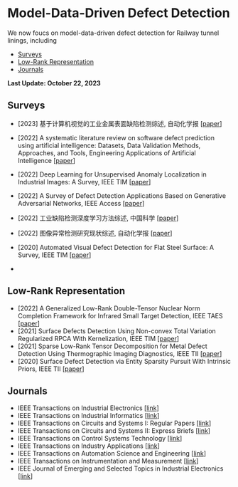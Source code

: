 # Model-Data-Driven Defect Detection

We now foucs on model-data-driven defect detection for Railway tunnel linings, including 
  - [Surveys](#Surveys)
  - [Low-Rank Representation](#Low-Rank_Representation)
  - [Journals](#Journals)

<strong> Last Update: October 22, 2023 </strong>


<a name="Surveys" />

## Surveys
- [2023] 基于计算机视觉的工业金属表面缺陷检测综述, 自动化学报 [[paper](http://www.aas.net.cn/cn/article/doi/10.16383/j.aas.c230039?viewType=HTML)]
- [2022] A systematic literature review on software defect prediction using artificial intelligence: Datasets, Data Validation Methods, Approaches, and Tools, Engineering Applications of Artificial Intelligence [[paper](https://www.sciencedirect.com/science/article/pii/S0952197622000616)]
- [2022] Deep Learning for Unsupervised Anomaly Localization in Industrial Images: A Survey, IEEE TIM [[paper](https://ieeexplore.ieee.org/abstract/document/9849507)]
- [2022] A Survey of Defect Detection Applications Based on Generative Adversarial Networks, IEEE Access [[paper](https://ieeexplore.ieee.org/abstract/document/9930483)]
- [2022] 工业缺陷检测深度学习方法综述, 中国科学 [[paper](http://scis.scichina.com/cn/2022/SSI-2021-0336.pdf)]
- [2022] 图像异常检测研究现状综述, 自动化学报 [[paper](http://www.aas.net.cn/cn/article/doi/10.16383/j.aas.c200956)]
- [2020] Automated Visual Defect Detection for Flat Steel Surface: A Survey, IEEE TIM [[paper](https://ieeexplore.ieee.org/abstract/document/8948233)]



- 
<a name="Low-Rank_Representation" />

## Low-Rank Representation
- [2022] A Generalized Low-Rank Double-Tensor Nuclear Norm Completion Framework for Infrared Small Target Detection, IEEE TAES [[paper](https://ieeexplore.ieee.org/abstract/document/9699018)]
- [2021] Surface Defects Detection Using Non-convex Total Variation Regularized RPCA With Kernelization, IEEE TIM [[paper](https://ieeexplore.ieee.org/abstract/document/9346005)]
- [2021] Sparse Low-Rank Tensor Decomposition for Metal Defect Detection Using Thermographic Imaging Diagnostics, IEEE TII [[paper](https://ieeexplore.ieee.org/abstract/document/9091912)]
- [2020] Surface Defect Detection via Entity Sparsity Pursuit With Intrinsic Priors, IEEE TII [[paper](https://ieeexplore.ieee.org/abstract/document/8717723)]

<a name="Journals " />

## Journals
- IEEE Transactions on Industrial Electronics [[link](https://ieeexplore.ieee.org/xpl/RecentIssue.jsp?punumber=41)] 
- IEEE Transactions on Industrial Informatics [[link](https://ieeexplore.ieee.org/xpl/RecentIssue.jsp?punumber=9424)] 
- IEEE Transactions on Circuits and Systems I: Regular Papers  [[link](https://ieeexplore.ieee.org/xpl/RecentIssue.jsp?punumber=8919)] 
- IEEE Transactions on Circuits and Systems II: Express Briefs  [[link](https://ieeexplore.ieee.org/xpl/RecentIssue.jsp?punumber=8920)] 
- IEEE Transactions on Control Systems Technology  [[link](https://ieeexplore.ieee.org/xpl/RecentIssue.jsp?punumber=87)] 
- IEEE Transactions on Industry Applications [[link](https://ieeexplore.ieee.org/xpl/RecentIssue.jsp?punumber=28)] 
- IEEE Transactions on Automation Science and Engineering  [[link](https://ieeexplore.ieee.org/xpl/RecentIssue.jsp?punumber=8856)] 
- IEEE Transactions on Instrumentation and Measurement  [[link](https://ieeexplore.ieee.org/xpl/RecentIssue.jsp?punumber=19)] 
- IEEE Journal of Emerging and Selected Topics in Industrial Electronics [[link](https://ieeexplore.ieee.org/xpl/RecentIssue.jsp?punumber=8847244)] 







